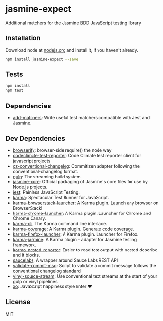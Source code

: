 # jasmine-expect 

Additional matchers for the Jasmine BDD JavaScript testing library

## Installation

Download node at [nodejs.org](http://nodejs.org) and install it, if you haven't already.

```sh
npm install jasmine-expect --save
```


## Tests

```sh
npm install
npm test
```

## Dependencies

- [add-matchers](https://github.com/JamieMason/add-matchers): Write useful test matchers compatible with Jest and Jasmine.

## Dev Dependencies

- [browserify](https://github.com/substack/node-browserify): browser-side require() the node way
- [codeclimate-test-reporter](https://github.com/codeclimate/javascript-test-reporter): Code Climate test reporter client for javascript projects
- [cz-conventional-changelog](https://github.com/commitizen/cz-conventional-changelog): Commitizen adapter following the conventional-changelog format.
- [gulp](https://github.com/gulpjs/gulp): The streaming build system
- [jasmine-core](https://github.com/jasmine/jasmine): Official packaging of Jasmine&#39;s core files for use by Node.js projects.
- [jest](https://github.com/facebook/jest): Painless JavaScript Testing.
- [karma](https://github.com/karma-runner/karma): Spectacular Test Runner for JavaScript.
- [karma-browserstack-launcher](https://github.com/karma-runner/karma-browserstack-launcher): A Karma plugin. Launch any browser on BrowserStack!
- [karma-chrome-launcher](https://github.com/karma-runner/karma-chrome-launcher): A Karma plugin. Launcher for Chrome and Chrome Canary.
- [karma-cli](https://github.com/karma-runner/karma-cli): The Karma command line interface.
- [karma-coverage](https://github.com/karma-runner/karma-coverage): A Karma plugin. Generate code coverage.
- [karma-firefox-launcher](https://github.com/karma-runner/karma-firefox-launcher): A Karma plugin. Launcher for Firefox.
- [karma-jasmine](https://github.com/karma-runner/karma-jasmine): A Karma plugin - adapter for Jasmine testing framework.
- [karma-nested-reporter](https://github.com/JamieMason/karma-nested-reporter): Easier to read test output with nested describe and it blocks.
- [saucelabs](https://github.com/holidayextras/node-saucelabs): A wrapper around Sauce Labs REST API
- [validate-commit-msg](https://github.com/kentcdodds/validate-commit-msg): Script to validate a commit message follows the conventional changelog standard
- [vinyl-source-stream](https://github.com/hughsk/vinyl-source-stream): Use conventional text streams at the start of your gulp or vinyl pipelines
- [xo](https://github.com/sindresorhus/xo): JavaScript happiness style linter ❤️


## License

MIT

